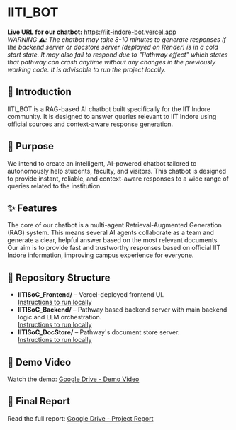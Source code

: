 <h1>IITI_BOT</h1>

  <p>
    <strong>Live URL for our chatbot:</strong>
    <a href="https://iit-indore-bot.vercel.app/" target="_blank">https://iit-indore-bot.vercel.app</a><br>
    <em>WARNING ⚠️: The chatbot may take 8-10 minutes to generate responses if the backend server or docstore server (deployed on Render) is in a cold start state.
    It may also fail to respond due to "Pathway effect" which states that pathway can crash anytime without any changes in the previously working code. It is advisable to run the project locally.</em>
  </p>

  <h2>📌 Introduction</h2>
  <p>
    IITI_BOT is a RAG-based AI chatbot built specifically for the IIT Indore community. It is designed to answer queries relevant to IIT Indore using official sources and context-aware response generation.
  </p>

  <h2>🎯 Purpose</h2>
  <p>
    We intend to create an intelligent, AI-powered chatbot tailored to autonomously help students, faculty, and visitors. This chatbot is designed to provide instant, reliable, and context-aware responses to a wide range of queries related to the institution.
  </p>

  <h2>✨ Features</h2>
  <p>
    The core of our chatbot is a multi-agent Retrieval-Augmented Generation (RAG) system. This means several AI agents collaborate as a team and generate a clear, helpful answer based on the most relevant documents. Our aim is to provide fast and trustworthy responses based on official IIT Indore information, improving campus experience for everyone.
  </p>

  <h2>📁 Repository Structure</h2>
  <ul>
    <li>
      <strong>IITISoC_Frontend/</strong> – Vercel-deployed frontend UI.<br>
      <a href="./IITISoC_Frontend/README.md">Instructions to run locally</a>
    </li>
    <li>
      <strong>IITISoC_Backend/</strong> – Pathway based backend server with main backend logic and LLM orchestration.<br>
      <a href="./IITISoC_Backend/README.md">Instructions to run locally</a>
    </li>
    <li>
      <strong>IITISoC_DocStore/</strong> – Pathway's document store server.<br>
      <a href="./IITISoC_DocStore/README.md">Instructions to run locally</a>
    </li>
  </ul>

  <h2>🎥 Demo Video</h2>
  <p>
    Watch the demo: <a href="https://drive.google.com/file/d/1sq_5xNlyMPAcZA5TVHaSqJzHbvmxn3AS/view?usp=drive_link" target="_blank">Google Drive - Demo Video</a>
  </p>

  <h2>📄 Final Report</h2>
  <p>
    Read the full report: <a href="https://drive.google.com/file/d/17Lvx-pCxqvIF7HQvkhPuEuvZC1ZVoEdx/view?usp=drive_link" target="_blank">Google Drive - Project Report</a>
  </p>
